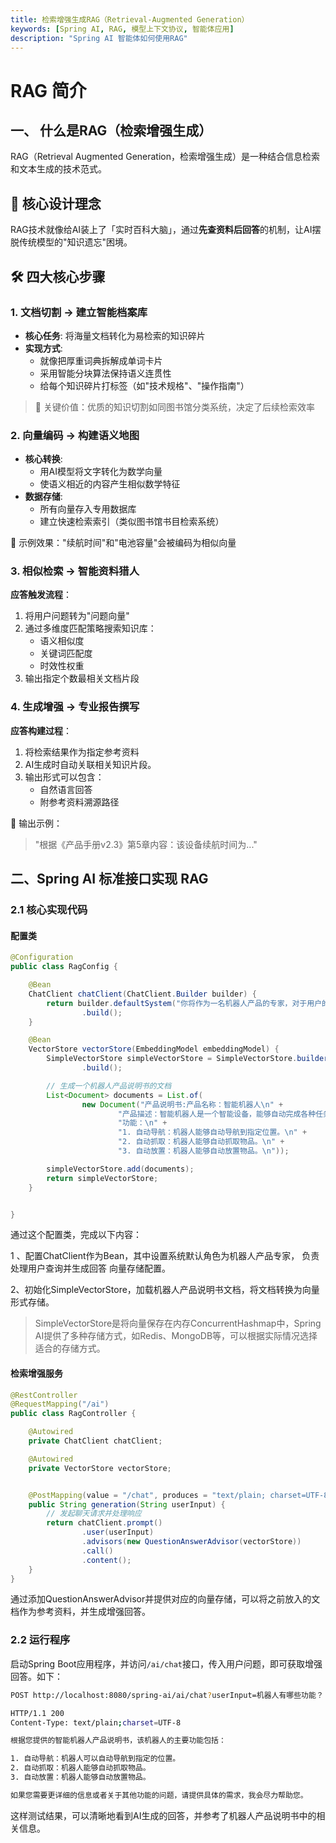 ```yaml
---
title: 检索增强生成RAG（Retrieval-Augmented Generation）
keywords: [Spring AI, RAG, 模型上下文协议, 智能体应用]
description: "Spring AI 智能体如何使用RAG"
---
```

#  RAG 简介

## 一、 什么是RAG（检索增强生成）
RAG（Retrieval Augmented Generation，检索增强生成）是一种结合信息检索和文本生成的技术范式。

## 🌟 核心设计理念
RAG技术就像给AI装上了「实时百科大脑」，通过**先查资料后回答**的机制，让AI摆脱传统模型的"知识遗忘"困境。

## 🛠️ 四大核心步骤

### 1. 文档切割 → 建立智能档案库
- **核心任务**: 将海量文档转化为易检索的知识碎片
- **实现方式**:
   - 就像把厚重词典拆解成单词卡片
   - 采用智能分块算法保持语义连贯性
   - 给每个知识碎片打标签（如"技术规格"、"操作指南"）

> 📌 关键价值：优质的知识切割如同图书馆分类系统，决定了后续检索效率

### 2. 向量编码 → 构建语义地图
- **核心转换**:
   - 用AI模型将文字转化为数学向量
   - 使语义相近的内容产生相似数学特征
- **数据存储**:
   - 所有向量存入专用数据库
   - 建立快速检索索引（类似图书馆书目检索系统）

🎯 示例效果："续航时间"和"电池容量"会被编码为相似向量

### 3. 相似检索 → 智能资料猎人
**应答触发流程**：
1. 将用户问题转为"问题向量"
2. 通过多维度匹配策略搜索知识库：
   - 语义相似度
   - 关键词匹配度
   - 时效性权重
3. 输出指定个数最相关文档片段

### 4. 生成增强 → 专业报告撰写
**应答构建过程**：
1. 将检索结果作为指定参考资料
2. AI生成时自动关联相关知识片段。
3. 输出形式可以包含：
   - 自然语言回答
   - 附参考资料溯源路径

📝 输出示例：
> "根据《产品手册v2.3》第5章内容：该设备续航时间为..."


## 二、Spring AI 标准接口实现 RAG 

### 2.1 核心实现代码

#### 配置类
```java
@Configuration
public class RagConfig {

    @Bean
    ChatClient chatClient(ChatClient.Builder builder) {
        return builder.defaultSystem("你将作为一名机器人产品的专家，对于用户的使用需求作出解答")
                .build();
    }

    @Bean
    VectorStore vectorStore(EmbeddingModel embeddingModel) {
        SimpleVectorStore simpleVectorStore = SimpleVectorStore.builder(embeddingModel)
                .build();

        // 生成一个机器人产品说明书的文档
        List<Document> documents = List.of(
                new Document("产品说明书:产品名称：智能机器人\n" +
                        "产品描述：智能机器人是一个智能设备，能够自动完成各种任务。\n" +
                        "功能：\n" +
                        "1. 自动导航：机器人能够自动导航到指定位置。\n" +
                        "2. 自动抓取：机器人能够自动抓取物品。\n" +
                        "3. 自动放置：机器人能够自动放置物品。\n"));

        simpleVectorStore.add(documents);
        return simpleVectorStore;
    }


}

```
通过这个配置类，完成以下内容：

1 、配置ChatClient作为Bean，其中设置系统默认角色为机器人产品专家， 负责处理用户查询并生成回答
向量存储配置。

2、初始化SimpleVectorStore，加载机器人产品说明书文档，将文档转换为向量形式存储。
>SimpleVectorStore是将向量保存在内存ConcurrentHashmap中，Spring AI提供了多种存储方式，如Redis、MongoDB等，可以根据实际情况选择适合的存储方式。


#### 检索增强服务
```java
@RestController
@RequestMapping("/ai")
public class RagController {

    @Autowired
    private ChatClient chatClient;

    @Autowired
    private VectorStore vectorStore;


    @PostMapping(value = "/chat", produces = "text/plain; charset=UTF-8")
    public String generation(String userInput) {
        // 发起聊天请求并处理响应
        return chatClient.prompt()
                .user(userInput)
                .advisors(new QuestionAnswerAdvisor(vectorStore))
                .call()
                .content();
    }
}
```
通过添加QuestionAnswerAdvisor并提供对应的向量存储，可以将之前放入的文档作为参考资料，并生成增强回答。

### 2.2 运行程序
启动Spring Boot应用程序，并访问`/ai/chat`接口，传入用户问题，即可获取增强回答。如下：
```bash
POST http://localhost:8080/spring-ai/ai/chat?userInput=机器人有哪些功能？

HTTP/1.1 200 
Content-Type: text/plain;charset=UTF-8

根据您提供的智能机器人产品说明书，该机器人的主要功能包括：

1. 自动导航：机器人可以自动导航到指定的位置。
2. 自动抓取：机器人能够自动抓取物品。
3. 自动放置：机器人能够自动放置物品。

如果您需要更详细的信息或者关于其他功能的问题，请提供具体的需求，我会尽力帮助您。

```
这样测试结果，可以清晰地看到AI生成的回答，并参考了机器人产品说明书中的相关信息。

